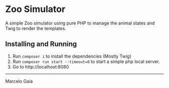# Zoo Simulator

A simple Zoo simulator using pure PHP to manage the animal states and Twig to render the templates.

## Installing and Running
1. Run `composer i` to install the dependencies (Mostly Twig)
2. Run `composer run start --timeout=0` to start a simple php local server.
3. Go to http://localhost:8080

---
Marcelo Gaia 